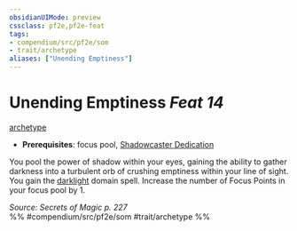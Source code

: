 ```yaml
---
obsidianUIMode: preview
cssclass: pf2e,pf2e-feat
tags:
- compendium/src/pf2e/som
- trait/archetype
aliases: ["Unending Emptiness"]
---
```

# Unending Emptiness  *Feat 14*  
[archetype](/rules/traits/archetype.md)  

- **Prerequisites**: focus pool, [Shadowcaster Dedication](/compendium/feats/shadowcaster-dedication-som.md)

You pool the power of shadow within your eyes, gaining the ability to gather darkness into a turbulent orb of crushing emptiness within your line of sight. You gain the [darklight](/compendium/spells/darklight-som.md) domain spell. Increase the number of Focus Points in your focus pool by 1.

*Source: Secrets of Magic p. 227*  
%% #compendium/src/pf2e/som #trait/archetype %%